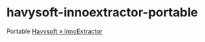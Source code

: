 havysoft-innoextractor-portable
===============================
Portable [Havysoft » InnoExtractor](http://www.havysoft.cl/innoextractor.html)

